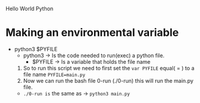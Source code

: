 Hello World Python

# Making an environmental variable
- python3 $PYFILE
  - python3 -> Is the code needed to run(exec) a python file.
    - $PYFILE -> Is a variable that holds the file name
  1. So to run this script we need to first set the `var PYFILE` equal( = ) to a file name
    `PYFILE=main.py`
  2. Now we can run the bash file 0-run (./0-run) this will run the main.py file.
    - `./0-run is` the same as -> `python3 main.py`
